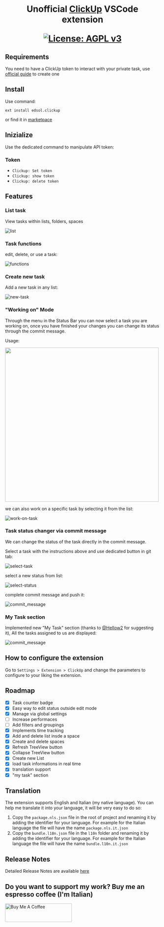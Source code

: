 <h1 align='center'>
Unofficial <a href="http://clickup.com">ClickUp</a> VSCode extension

[![License: AGPL v3](https://img.shields.io/badge/License-AGPL_v3-blue)](https://www.gnu.org/licenses/agpl-3.0)

</h1>

## Requirements

You need to have a ClickUp token to interact with your private task, use [official guide](https://docs.clickup.com/en/articles/1367130-getting-started-with-the-clickup-api) to create one

## Install

Use command:

```
ext install edsol.clickup
```

or find it in [marketpace](https://marketplace.visualstudio.com/items?itemName=edsol.clickup)

## Inizialize

Use the dedicated command to manipulate API token:

### Token

- `Clickup: Set token`
- `Clickup: show token`
- `Clickup: delete token`

## Features

### List task

View tasks within lists, folders, spaces

![list](./docs/list_task.png)

### Task functions

edit, delete, or use a task:

![functions](./docs/edit_task.png)

### Create new task

Add a new task in any list:

![new-task](./docs/new_task.png)

### "Working on" Mode

Through the menu in the Status Bar you can now select a task you are working on, once you have finished your changes you can change its status through the commit message.

Usage:

<img src="./docs/status.gif" height=500></img>

we can also work on a specific task by selecting it from the list:

![work-on-task](./docs/work_on.png)

### Task status changer via commit message

We can change the status of the task directly in the commit message.

Select a task with the instructions above and use dedicated button in git tab:

![select-task](./docs/select_task.png)

select a new status from list:

![select-status](./docs/select_status.png)

complete commit message and push it:

![commit_message](./docs/commit_message.png)

### My Task section

Implemented new "My Task" section (thanks to [@HeIIow2](https://github.com/HeIIow2) for suggesting it), All the tasks assigned to us are displayed:

![commit_message](./docs/my_task_section.png)

## How to configure the extension

Go to `Settings > Extension > ClickUp` and change the parameters to configure to your liking the extension.

## Roadmap

- [x] Task counter badge
- [x] Easy way to edit status outside edit mode
- [x] Manage via global settings
- [ ] Increase performaces
- [ ] Add filters and groupings
- [x] Implements time tracking
- [x] Add and delete list insde a space
- [x] Create and delete spaces
- [x] Refresh TreeView button
- [x] Collapse TreeView button
- [x] Create new List
- [x] load task informations in real time
- [x] translation support
- [x] "my task" section

## Translation

The extension supports English and Italian (my native language). You can help me translate it into your language, it will be very easy to do so:

1. Copy the `package.nls.json` file in the root of project and renaming it by adding the identifier for your language. For example for the Italian language the file will have the name `package.nls.it.json`
2. Copy the `bundle.l10n.json` file in the `l10n` folder and renaming it by adding the identifier for your language. For example for the Italian language the file will have the name `bundle.l10n.it.json`

## Release Notes

Detailed Release Notes are available [here](CHANGELOG.md)

## Do you want to support my work? Buy me an espresso coffee (I'm Italian)

<a href="https://www.buymeacoffee.com/edsol" target="_blank"><img src="https://cdn.buymeacoffee.com/buttons/v2/default-yellow.png" alt="Buy Me A Coffee" style="height: 60px !important;width: 217px !important;" ></a>
